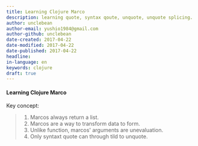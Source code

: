 ```yaml
---
title: Learning Clojure Marco
description: learning quote, syntax qoute, unquote, unquote splicing.
author: unclebean
author-email: yushio1984@gmail.com
author-github: unclebean
date-created: 2017-04-22
date-modified: 2017-04-22
date-published: 2017-04-22
headline:
in-language: en
keywords: clojure
draft: true
---
```


#### Learning Clojure Marco

Key concept:
> 1. Marcos always return a list.
> 2. Marcos are a way to transform data to form.
> 3. Unlike function, marcos' arguments are unevaluation.
> 4. Only syntaxt quote can through tild to unquote.